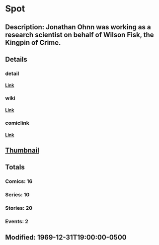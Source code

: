 # Spot
## Description: Jonathan Ohnn was working as a research scientist on behalf of Wilson Fisk, the Kingpin of Crime.
## Details
### detail
#### [Link](http://marvel.com/characters/2182/spot?utm_campaign=apiRef&utm_source=225578a89fc76f3d20fbffda5d17a88d)
### wiki
#### [Link](http://marvel.com/universe/Spot?utm_campaign=apiRef&utm_source=225578a89fc76f3d20fbffda5d17a88d)
### comiclink
#### [Link](http://marvel.com/comics/characters/1009616/spot?utm_campaign=apiRef&utm_source=225578a89fc76f3d20fbffda5d17a88d)
## [Thumbnail](http://i.annihil.us/u/prod/marvel/i/mg/b/b0/4c003ad4d2e8d.jpg)
## Totals
### Comics: 16
### Series: 10
### Stories: 20
### Events: 2
## Modified: 1969-12-31T19:00:00-0500